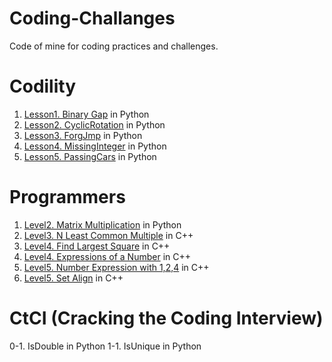 Coding-Challanges
=================
Code of mine for coding practices and challenges.

# Codility
1. [Lesson1. Binary Gap](https://codility.com/programmers/lessons/1-iterations/binary_gap/start/) in Python
2. [Lesson2. CyclicRotation](https://codility.com/programmers/lessons/2-arrays/cyclic_rotation/start/) in Python
3. [Lesson3. ForgJmp](https://codility.com/programmers/lessons/3-time_complexity/frog_jmp/start/) in Python
4. [Lesson4. MissingInteger](https://codility.com/programmers/lessons/4-counting_elements/missing_integer/start/) in Python
5. [Lesson5. PassingCars](https://codility.com/programmers/lessons/5-prefix_sums/passing_cars/start/) in Python

# Programmers
1. [Level2. Matrix Multiplication](https://programmers.co.kr/learn/challenge_codes/140) in Python
2. [Level3. N Least Common Multiple](https://programmers.co.kr/learn/challenge_codes/152) in C++
3. [Level4. Find Largest Square](https://programmers.co.kr/learn/challenge_codes/187) in C++
4. [Level4. Expressions of a Number](https://programmers.co.kr/learn/challenge_codes/156) in C++
5. [Level5. Number Expression with 1,2,4](https://programmers.co.kr/learn/challenge_codes/158) in C++
6. [Level5. Set Align](https://programmers.co.kr/learn/challenge_codes/159) in C++

# CtCI (Cracking the Coding Interview)
0-1. IsDouble in Python
1-1. IsUnique in Python
